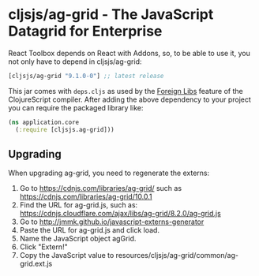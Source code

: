 # cljsjs/ag-grid - The JavaScript Datagrid for Enterprise

React Toolbox depends on React with Addons, so, to be able to use it, you not only have to depend in
cljsjs/ag-grid:

[](dependency)
```clojure
[cljsjs/ag-grid "9.1.0-0"] ;; latest release
```
[](/dependency)

This jar comes with `deps.cljs` as used by the [Foreign Libs][flibs] feature
of the ClojureScript compiler. After adding the above dependency to your project
you can require the packaged library like:

```clojure
(ns application.core
  (:require [cljsjs.ag-grid]))
```

[flibs]: https://github.com/clojure/clojurescript/wiki/Packaging-Foreign-Dependencies

## Upgrading

When upgrading ag-grid, you need to regenerate the externs:
1. Go to https://cdnjs.com/libraries/ag-grid/<THE-VERSION> such as https://cdnjs.com/libraries/ag-grid/10.0.1
2. Find the URL for ag-grid.js, such as: https://cdnjs.cloudflare.com/ajax/libs/ag-grid/8.2.0/ag-grid.js
3. Go to http://jmmk.github.io/javascript-externs-generator
4. Paste the URL for ag-grid.js and click load.
5. Name the JavaScript object agGrid.
6. Click "Extern!"
6. Copy the JavaScript value to resources/cljsjs/ag-grid/common/ag-grid.ext.js
